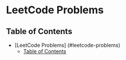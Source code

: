 # LeetCode Problems

## Table of Contents

- [LeetCode Problems] (#leetcode-problems)
  - [Table of Contents](#table-of-contents)
